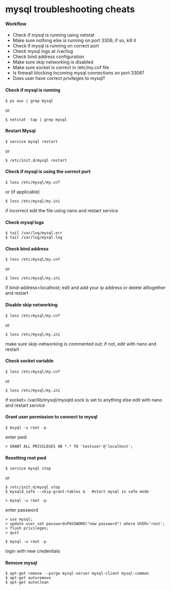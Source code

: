 mysql troubleshooting cheats
============================

#### Workflow

* Check if mysql is running using netstat
* Make sure nothing else is running on port 3306; if so, kill it
* Check if mysql is running on correct port
* Check mysql logs at /var/log
* Check bind address configuration 
* Make sure skip networking is disabled
* Make sure socket is correct in /etc/my.cnf file
* Is firewall blocking incoming mysql connections on port 3306?
* Does user have correct privileges to mysql?

#### Check if mysql is running

	$ ps aux | grep mysql

or

	$ netstat -tap | grep mysql

#### Restart Mysql

	$ service mysql restart

or

	$ /etc/init.d/mysql restart


#### Check if mysql is using the correct port

	$ less /etc/mysql/my.cnf

or (if applicable)

	$ less /etc/mysql/my.ini

if incorrect edit the file using nano and restart service 


#### Check mysql logs

	$ tail /var/log/mysql.err
	$ tail /var/log/mysql.log

#### Check bind address

	$ less /etc/mysql/my.cnf

or

	$ less /etc/mysql/my.ini

if bind-address=localhost; edit and add your ip address or delete alltogether and restart


#### Disable skip networking

	$ less /etc/mysql/my.cnf

or

	$ less /etc/mysql/my.ini

make sure skip-networking is commented out; if not, edit with nano and restart

#### Check socket variable

	$ less /etc/mysql/my.cnf

or

	$ less /etc/mysql/my.ini

if socket= /var/lib/mysql/mysqld.sock is set to anything else edit with nano and restart service


#### Grant user permission to connect to mysql

	$ msyql -u root -p

enter pwd

	> GRANT ALL PRIVILEGES ON *.* TO 'testuser'@'localhost';   

#### Resetting root pwd

	$ service mysql stop

or 

	$ /etc/init.d/mysql stop   
	$ mysqld_safe --skip-grant-tables &   #start mysql in safe mode

	> mysql -u root -p

enter password

	> use mysql;
	> update user set password=PASSWORD("new password") where USER='root';
	> flush privileges;
	> quit

	$ mysql -u root -p

login with new credentials


#### Remove mysql

	$ apt-get remove --purge mysql-server mysql-client mysql-common
	$ apt-get autoremove
	$ apt-get autoclean



























